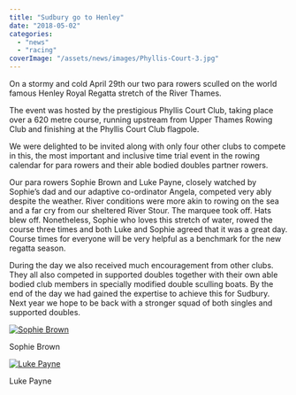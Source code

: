 ```yaml
---
title: "Sudbury go to Henley"
date: "2018-05-02"
categories:
  - "news"
  - "racing"
coverImage: "/assets/news/images/Phyllis-Court-3.jpg"
---
```


On a stormy and cold April 29th our two para rowers sculled on the world famous Henley Royal Regatta stretch of the River Thames.

The event was hosted by the prestigious Phyllis Court Club, taking place over a 620 metre course, running upstream from Upper Thames Rowing Club and finishing at the Phyllis Court Club flagpole.

We were delighted to be invited along with only four other clubs to compete in this, the most important and inclusive time trial event in the rowing calendar for para rowers and their able bodied doubles partner rowers.

Our para rowers Sophie Brown and Luke Payne, closely watched by Sophie’s dad and our adaptive co-ordinator Angela, competed very ably despite the weather. River conditions were more akin to rowing on the sea and a far cry from our sheltered River Stour. The marquee took off. Hats blew off. Nonetheless, Sophie who loves this stretch of water, rowed the course three times and both Luke and Sophie agreed that it was a great day. Course times for everyone will be very helpful as a benchmark for the new regatta season.

During the day we also received much encouragement from other clubs. They all also competed in supported doubles together with their own able bodied club members in specially modified double sculling boats. By the end of the day we had gained the expertise to achieve this for Sudbury. Next year we hope to be back with a stronger squad of both singles and supported doubles.

[![Sophie Brown](/assets/news/images/Phyllis-Court-1.jpg)](http://sudburyrowingclub.org.uk/wp-content/uploads/2018/05/Phyllis-Court-1.jpg)

Sophie Brown

[![Luke Payne](/assets/news/images/Phyllis-Court-2.jpg)](http://sudburyrowingclub.org.uk/wp-content/uploads/2018/05/Phyllis-Court-2.jpg)

Luke Payne
